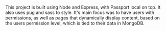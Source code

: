 This project is built using Node and Express, with Passport local on top. It also uses pug and sass to style. It's main focus was to have users with permissions, as well as pages that dynamically display content, based on the users permission level, which is tied to their data in MongoDB.

